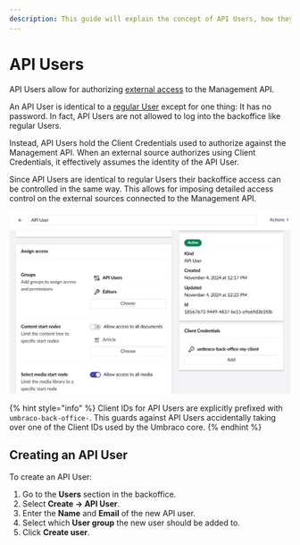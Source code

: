 ```yaml
---
description: This guide will explain the concept of API Users, how they differ from regular Users, and how to define them
---
```


# API Users

API Users allow for authorizing [external access](../../../reference/management-api/external-access.md) to the Management API.

An API User is identical to a [regular User](README.md) except for one thing: It has no password. In fact, API Users are not allowed to log into the backoffice like regular Users.

Instead, API Users hold the Client Credentials used to authorize against the Management API. When an external source authorizes using Client Credentials, it effectively assumes the identity of the API User.

Since API Users are identical to regular Users their backoffice access can be controlled in the same way. This allows for imposing detailed access control on the external sources connected to the Management API.

![An API User in the backoffice](../images/api-user.png)

{% hint style="info" %}
Client IDs for API Users are explicitly prefixed with `umbraco-back-office-`. This guards against API Users accidentally taking over one of the Client IDs used by the Umbraco core.
{% endhint %}

## Creating an API User

To create an API User:

1. Go to the **Users** section in the backoffice.
2. Select **Create -> API User**.
3. Enter the **Name** and **Email** of the new API user.
4. Select which **User group** the new user should be added to.
5. Click **Create user**.
